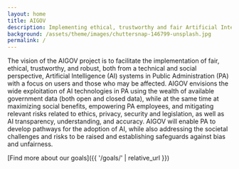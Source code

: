```yaml
---
layout: home
title: AIGOV
description: Implementing ethical, trustworthy and fair Artificial Intelligence Systems in Public Sector
background: /assets/theme/images/chuttersnap-146799-unsplash.jpg
permalink: /
---
```


The vision of the AIGOV project is to facilitate the implementation of fair, ethical, trustworthy, and robust, both from a technical and social perspective, Artificial Intelligence (AI) systems in Public Administration (PA) with a focus on users and those who may be affected. AIGOV envisions the wide exploitation of AI technologies in PA using the wealth of available government data (both open and closed data), while at the same time at maximizing social benefits, empowering PA employees, and mitigating relevant risks related to ethics, privacy, security and legislation, as well as AI transparency, understanding, and accuracy. AIGOV will enable PA to develop pathways for the adoption of AI, while also addressing the societal challenges and risks to be raised and establishing safeguards against bias and unfairness.

[Find more about our goals]({{ '/goals/' | relative_url }})
